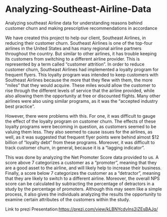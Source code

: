 # Analyzing-Southeast-Airline-Data
Analyzing southeast Airline data  for understanding reasons behind customer churn and making prescriptive recommendations in accordance  

We have created this project to help our client, Southeast Airlines, in reducing their customer churn. 
Southeast Airlines is one of the top-four airlines in the United States and has many regional airline partners throughout the country.
But similar to other airlines, it has trouble keeping its customers from switching to a different airline provider.
This is represented by a term called  “customer attrition”.
In order to reduce customer churn, Southeast Airlines had implemented a loyalty program for frequent flyers. 
This loyalty program was intended to keep customers with Southeast Airlines because the more that they flew with them, the more “miles”
that they would acquire.
These miles would allow the customer to rise through the different levels of service that the airline provided, while also allowing them the opportunity at free or discounted flights.
Many other airlines were also using similar programs, as it was the “accepted industry best practice”. 
	
However, there were problems with this.
For one, it was difficult to gauge the effect of the loyalty program on customer churn. 
The effects of these loyalty programs were becoming in question, as customers seemed to be valuing them less.
They also seemed to cause issues for the airlines, as well, as it was suggested that frequent flyer points were behind almost $12 billion of “loyalty debt” from these programs.
Moreover, it was difficult to track customer churn, in general, because it is a “lagging indicator”.

This was done by analyzing the Net Promoter Score data provided to us. 
A score above 7 categorizes a customer as a “promoter”, meaning that they are a good asset to the airline, and will likely help to increase their business.
Finally, a score below 7 categorizes the customer as a “detractor”, meaning that they are likely to switch to a different airline. 
Moreover, the overall NPS score can be calculated by subtracting the percentage of detractors in a study by the percentage of promoters. 
Although this may seem like a simple process, it also gives the individuals analyzing the results the opportunity to examine certain attributes of the customers within the study.

Link to prezi Presentation:https://prezi.com/view/kLBNYcdvlns2iZEsBAJq/
